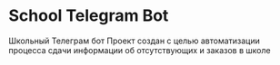 # School Telegram Bot
Школьный Телеграм бот
Проект создан с целью автоматизации процесса сдачи информации об отсутствующих и заказов в школе

